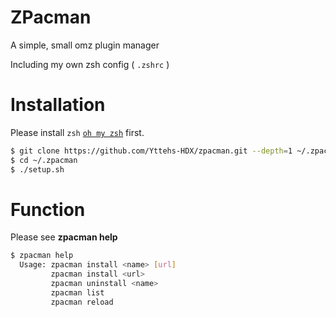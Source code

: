 # ZPacman

A simple, small omz plugin manager

Including my own zsh config ( ``.zshrc`` )

# Installation

Please install ``zsh`` [``oh my zsh``](https://ohmyz.sh/#install) first.

```bash
$ git clone https://github.com/Yttehs-HDX/zpacman.git --depth=1 ~/.zpacman
$ cd ~/.zpacman
$ ./setup.sh
```

# Function

Please see **zpacman help**

```bash
$ zpacman help
  Usage: zpacman install <name> [url]
         zpacman install <url>
         zpacman uninstall <name>
         zpacman list
         zpacman reload
```

